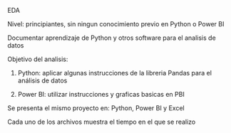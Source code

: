 EDA

Nivel: principiantes, sin ningun conocimiento previo en Python o Power BI

Documentar aprendizaje de Python y otros software para el analisis de datos 

Objetivo del analisis: 

1. Python: aplicar algunas instrucciones de la libreria Pandas para el análisis de datos

2. Power BI: utilizar instrucciones y graficas basicas en PBI 

Se presenta el mismo proyecto en: Python, Power BI y Excel

Cada uno de los archivos muestra el tiempo en el que se realizo
